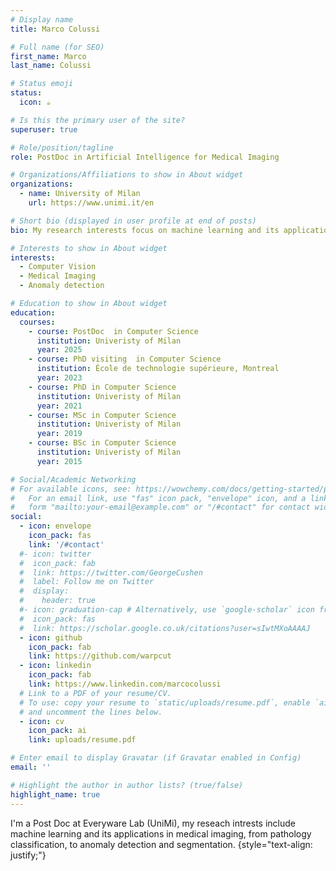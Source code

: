 ```yaml
---
# Display name
title: Marco Colussi

# Full name (for SEO)
first_name: Marco
last_name: Colussi

# Status emoji
status:
  icon: ☕️

# Is this the primary user of the site?
superuser: true

# Role/position/tagline
role: PostDoc in Artificial Intelligence for Medical Imaging

# Organizations/Affiliations to show in About widget
organizations:
  - name: University of Milan
    url: https://www.unimi.it/en

# Short bio (displayed in user profile at end of posts)
bio: My research interests focus on machine learning and its application to medical imaging.

# Interests to show in About widget
interests:
  - Computer Vision
  - Medical Imaging
  - Anomaly detection

# Education to show in About widget
education:
  courses:
    - course: PostDoc  in Computer Science
      institution: Univeristy of Milan
      year: 2025
    - course: PhD visiting  in Computer Science
      institution: École de technologie supérieure, Montreal
      year: 2023
    - course: PhD in Computer Science
      institution: Univeristy of Milan
      year: 2021
    - course: MSc in Computer Science
      institution: Univeristy of Milan
      year: 2019
    - course: BSc in Computer Science
      institution: Univeristy of Milan
      year: 2015

# Social/Academic Networking
# For available icons, see: https://wowchemy.com/docs/getting-started/page-builder/#icons
#   For an email link, use "fas" icon pack, "envelope" icon, and a link in the
#   form "mailto:your-email@example.com" or "/#contact" for contact widget.
social:
  - icon: envelope
    icon_pack: fas
    link: '/#contact'
  #- icon: twitter
  #  icon_pack: fab
  #  link: https://twitter.com/GeorgeCushen
  #  label: Follow me on Twitter
  #  display:
  #    header: true
  #- icon: graduation-cap # Alternatively, use `google-scholar` icon from `ai` icon pack
  #  icon_pack: fas
  #  link: https://scholar.google.co.uk/citations?user=sIwtMXoAAAAJ
  - icon: github
    icon_pack: fab
    link: https://github.com/warpcut
  - icon: linkedin
    icon_pack: fab
    link: https://www.linkedin.com/marcocolussi
  # Link to a PDF of your resume/CV.
  # To use: copy your resume to `static/uploads/resume.pdf`, enable `ai` icons in `params.yaml`,
  # and uncomment the lines below.
  - icon: cv
    icon_pack: ai
    link: uploads/resume.pdf

# Enter email to display Gravatar (if Gravatar enabled in Config)
email: ''

# Highlight the author in author lists? (true/false)
highlight_name: true
---
```


I'm a Post Doc at Everyware Lab (UniMi), my reseach intrests include machine learning and its applications in medical imaging, from pathology classification, to anomaly detection and segmentation.
{style="text-align: justify;"}
